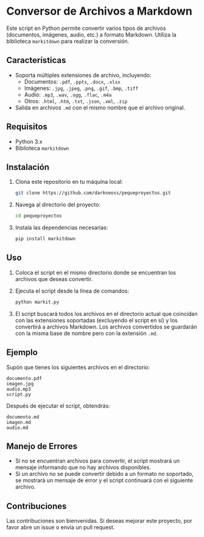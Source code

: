 # Conversor de Archivos a Markdown

Este script en Python permite convertir varios tipos de archivos (documentos, imágenes, audio, etc.) a formato Markdown. Utiliza la biblioteca `markitdown` para realizar la conversión.

## Características

- Soporta múltiples extensiones de archivo, incluyendo:
  - Documentos: `.pdf`, `.pptx`, `.docx`, `.xlsx`
  - Imágenes: `.jpg`, `.jpeg`, `.png`, `.gif`, `.bmp`, `.tiff`
  - Audio: `.mp3`, `.wav`, `.ogg`, `.flac`, `.m4a`
  - Otros: `.html`, `.htm`, `.txt`, `.json`, `.xml`, `.zip`
- Salida en archivos `.md` con el mismo nombre que el archivo original.

## Requisitos

- Python 3.x
- Biblioteca `markitdown`

## Instalación

1. Clona este repositorio en tu máquina local:
   ```bash
   git clone https://github.com/darkneoss/pequeproyectos.git
   ```
   
2. Navega al directorio del proyecto:
   ```bash
   cd pequeproyectos
   ```

3. Instala las dependencias necesarias:
   ```bash
   pip install markitdown
   ```

## Uso

1. Coloca el script en el mismo directorio donde se encuentran los archivos que deseas convertir.
2. Ejecuta el script desde la línea de comandos:
   ```bash
   python markit.py
   ```

3. El script buscará todos los archivos en el directorio actual que coincidan con las extensiones soportadas (excluyendo el script en sí) y los convertirá a archivos Markdown. Los archivos convertidos se guardarán con la misma base de nombre pero con la extensión `.md`.

## Ejemplo

Supón que tienes los siguientes archivos en el directorio:

```
documento.pdf
imagen.jpg
audio.mp3
script.py
```

Después de ejecutar el script, obtendrás:

```
documento.md
imagen.md
audio.md
```

## Manejo de Errores

- Si no se encuentran archivos para convertir, el script mostrará un mensaje informando que no hay archivos disponibles.
- Si un archivo no se puede convertir debido a un formato no soportado, se mostrará un mensaje de error y el script continuará con el siguiente archivo.

## Contribuciones

Las contribuciones son bienvenidas. Si deseas mejorar este proyecto, por favor abre un issue o envía un pull request.